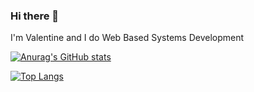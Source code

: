 ### Hi there 👋

I'm Valentine and I do Web Based Systems Development

[![Anurag's GitHub stats](https://github-readme-stats.vercel.app/api?username=ValentineSean&show_icons=true&theme=dark&count_private=true&hide=stars)](https://github.com/anuraghazra/github-readme-stats)

[![Top Langs](https://github-readme-stats.vercel.app/api/top-langs/?username=ValentineSean&theme=dark)](https://github.com/anuraghazra/github-readme-stats)
